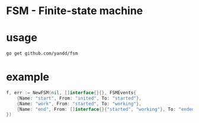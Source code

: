 FSM - Finite-state machine
===========================

# usage
```sh
go get github.com/yandd/fsm
```

# example

```go
f, err := NewFSM(nil, []interface{}{}, FSMEvents{
	{Name: "start", From: "inited", To: "started"},
	{Name: "work", From: "started", To: "working"},
	{Name: "end", From: []interface{}{"started", "working"}, To: "ended"},
})
```
